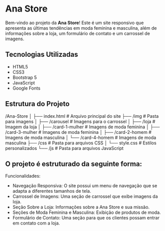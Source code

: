# Ana Store

Bem-vindo ao projeto da **Ana Store**! Este é um site responsivo que apresenta as últimas tendências em moda feminina e masculina, além de informações sobre a loja, um formulário de contato e um carrossel de imagens.

## Tecnologias Utilizadas

- HTML5
- CSS3
- Bootstrap 5
- JavaScript
- Google Fonts

## Estrutura do Projeto
/Ana-Store
│
├── index.html          # Arquivo principal do site
├── /img                # Pasta para imagens
│   ├── /carousel       # Imagens para o carrossel
│   ├── /loja           # Imagem da loja
│   ├── /card-1-mulher  # Imagens de moda feminina
│   ├── /card-3-mulher  # Imagens de moda feminina
│   ├── /card-2-homem   # Imagens de moda masculina
│   └── /card-4-homem   # Imagens de moda masculina
├── /css                # Pasta para arquivos CSS
│   └── style.css       # Estilos personalizados
└── /js                 # Pasta para arquivos JavaScript

## O projeto é estruturado da seguinte forma:

Funcionalidades:

- Navegação Responsiva: O site possui um menu de navegação que se adapta a diferentes tamanhos de tela.
- Carrossel de Imagens: Uma seção de carrossel que exibe imagens da loja.
- Seção Sobre a Loja: Informações sobre a Ana Store e sua missão.
- Seções de Moda Feminina e Masculina: Exibição de produtos de moda.
- Formulário de Contato: Uma seção para que os clientes possam entrar em contato com a loja.

